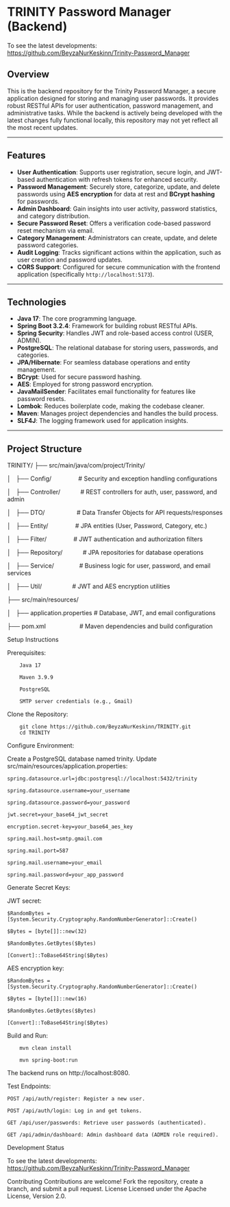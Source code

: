 # TRINITY Password Manager (Backend)
To see the latest developments: https://github.com/BeyzaNurKeskinn/Trinity-Password_Manager
## Overview

This is the backend repository for the Trinity Password Manager, a secure application designed for storing and managing user passwords. It provides robust RESTful APIs for user authentication, password management, and administrative tasks. While the backend is actively being developed with the latest changes fully functional locally, this repository may not yet reflect all the most recent updates.

---

## Features

* **User Authentication**: Supports user registration, secure login, and JWT-based authentication with refresh tokens for enhanced security.
* **Password Management**: Securely store, categorize, update, and delete passwords using **AES encryption** for data at rest and **BCrypt hashing** for passwords.
* **Admin Dashboard**: Gain insights into user activity, password statistics, and category distribution.
* **Secure Password Reset**: Offers a verification code-based password reset mechanism via email.
* **Category Management**: Administrators can create, update, and delete password categories.
* **Audit Logging**: Tracks significant actions within the application, such as user creation and password updates.
* **CORS Support**: Configured for secure communication with the frontend application (specifically `http://localhost:5173`).

---

## Technologies

* **Java 17**: The core programming language.
* **Spring Boot 3.2.4**: Framework for building robust RESTful APIs.
* **Spring Security**: Handles JWT and role-based access control (USER, ADMIN).
* **PostgreSQL**: The relational database for storing users, passwords, and categories.
* **JPA/Hibernate**: For seamless database operations and entity management.
* **BCrypt**: Used for secure password hashing.
* **AES**: Employed for strong password encryption.
* **JavaMailSender**: Facilitates email functionality for features like password resets.
* **Lombok**: Reduces boilerplate code, making the codebase cleaner.
* **Maven**: Manages project dependencies and handles the build process.
* **SLF4J**: The logging framework used for application insights.

---

## Project Structure
TRINITY/
├── src/main/java/com/project/Trinity/

│   ├── Config/                # Security and exception handling configurations

│   ├── Controller/            # REST controllers for auth, user, password, and admin

│   ├── DTO/                   # Data Transfer Objects for API requests/responses

│   ├── Entity/                # JPA entities (User, Password, Category, etc.)

│   ├── Filter/                # JWT authentication and authorization filters

│   ├── Repository/            # JPA repositories for database operations

│   ├── Service/               # Business logic for user, password, and email services

│   ├── Util/                  # JWT and AES encryption utilities

├── src/main/resources/

│   ├── application.properties # Database, JWT, and email configurations

├── pom.xml                    # Maven dependencies and build configuration


Setup Instructions

Prerequisites:

        Java 17

        Maven 3.9.9

        PostgreSQL

        SMTP server credentials (e.g., Gmail)


Clone the Repository:

        git clone https://github.com/BeyzaNurKeskinn/TRINITY.git
        cd TRINITY


Configure Environment:

Create a PostgreSQL database named trinity.
Update src/main/resources/application.properties:

    spring.datasource.url=jdbc:postgresql://localhost:5432/trinity

    spring.datasource.username=your_username

    spring.datasource.password=your_password

    jwt.secret=your_base64_jwt_secret

    encryption.secret-key=your_base64_aes_key

    spring.mail.host=smtp.gmail.com

    spring.mail.port=587

    spring.mail.username=your_email

    spring.mail.password=your_app_password


Generate Secret Keys:

JWT secret:

    $RandomBytes = [System.Security.Cryptography.RandomNumberGenerator]::Create()

    $Bytes = [byte[]]::new(32)

    $RandomBytes.GetBytes($Bytes)

    [Convert]::ToBase64String($Bytes)


AES encryption key:

    $RandomBytes = [System.Security.Cryptography.RandomNumberGenerator]::Create()

    $Bytes = [byte[]]::new(16)

    $RandomBytes.GetBytes($Bytes)

    [Convert]::ToBase64String($Bytes)




Build and Run:

        mvn clean install
        
        mvn spring-boot:run

The backend runs on http://localhost:8080.

Test Endpoints:

    POST /api/auth/register: Register a new user.

    POST /api/auth/login: Log in and get tokens.

    GET /api/user/passwords: Retrieve user passwords (authenticated).

    GET /api/admin/dashboard: Admin dashboard data (ADMIN role required).


Development Status

To see the latest developments: https://github.com/BeyzaNurKeskinn/Trinity-Password_Manager


Contributing
Contributions are welcome! Fork the repository, create a branch, and submit a pull request.
License
Licensed under the Apache License, Version 2.0.
